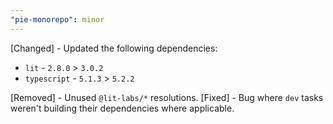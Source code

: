 ```yaml
---
"pie-monorepo": minor
---
```


[Changed] - Updated the following dependencies:
- `lit` - `2.8.0` > `3.0.2`
- `typescript` - `5.1.3` > `5.2.2`

[Removed] - Unused `@lit-labs/*` resolutions.
[Fixed] - Bug where `dev` tasks weren't building their dependencies where applicable.
